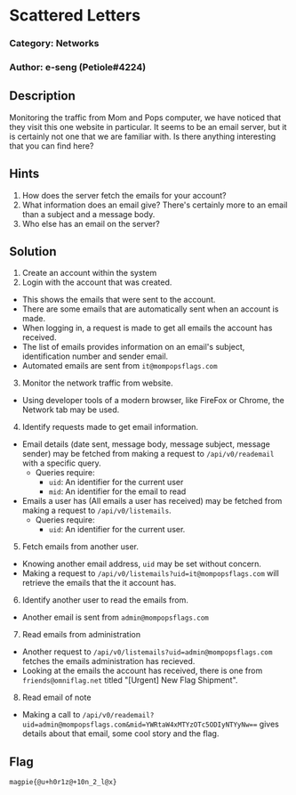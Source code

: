 # Scattered Letters
### Category: Networks
### Author: e-seng (Petiole#4224)

## Description
Monitoring the traffic from Mom and Pops computer, we have noticed that they visit
this one website in particular. It seems to be an email server, but it is certainly
not one that we are familiar with. Is there anything interesting that you can find
here?

## Hints
1. How does the server fetch the emails for your account?
2. What information does an email give? There's certainly more to an email than
   a subject and a message body.
3. Who else has an email on the server?

## Solution
1. Create an account within the system
2. Login with the account that was created.
  - This shows the emails that were sent to the account.
  - There are some emails that are automatically sent when an account is made.
  - When logging in, a request is made to get all emails the account has received.
  - The list of emails provides information on an email's subject, identification
    number and sender email.
  - Automated emails are sent from `it@mompopsflags.com`
3. Monitor the network traffic from website.
  - Using developer tools of a modern browser, like FireFox or Chrome, the Network
    tab may be used.
4. Identify requests made to get email information.
  - Email details (date sent, message body, message subject, message sender) may
    be fetched from making a request to `/api/v0/reademail` with a specific query.
    - Queries require:
      - `uid`: An identifier for the current user
      - `mid`: An identifier for the email to read
  - Emails a user has (All emails a user has received) may be fetched from making
    a request to `/api/v0/listemails`.
    - Queries require:
      - `uid`: An identifier for the current user.
5. Fetch emails from another user.
  - Knowing another email address, `uid` may be set without concern.
  - Making a request to `/api/v0/listemails?uid=it@mompopsflags.com` will retrieve
    the emails that the it account has.
6. Identify another user to read the emails from.
  - Another email is sent from `admin@mompopsflags.com`
7. Read emails from administration
  - Another request to `/api/v0/listemails?uid=admin@mompopsflags.com` fetches the
    emails administration has recieved.
  - Looking at the emails the account has received, there is one from
    `friends@omniflag.net` titled "[Urgent] New Flag Shipment".
8. Read email of note
  - Making a call to
    `/api/v0/reademail?uid=admin@mompopsflags.com&mid=YWRtaW4xMTYzOTc5ODIyNTYyNw==`
    gives details about that email, some cool story and the flag.

## Flag
`magpie{@u+h0r1z@+10n_2_l@x}`
